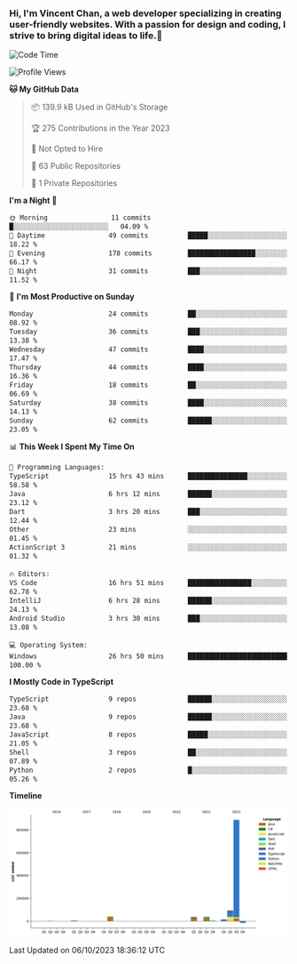 ### Hi, I'm Vincent Chan, a web developer specializing in creating user-friendly websites. With a passion for design and coding, I strive to bring digital ideas to life.👋

<!--
**hkvincent/hkvincent** is a ✨ _special_ ✨ repository because its `README.md` (this file) appears on your GitHub profile.

Here are some ideas to get you started:

- 🔭 I’m currently working on ...
- 🌱 I’m currently learning ...
- 👯 I’m looking to collaborate on ...
- 🤔 I’m looking for help with ...
- 💬 Ask me about ...
- 📫 How to reach me: ...
- 😄 Pronouns: ...
- ⚡ Fun fact: ...
-->
<!--START_SECTION:waka-->
![Code Time](http://img.shields.io/badge/Code%20Time-472%20hrs%2037%20mins-blue)

![Profile Views](http://img.shields.io/badge/Profile%20Views-0-blue)

**🐱 My GitHub Data** 

> 📦 139.9 kB Used in GitHub's Storage 
 > 
> 🏆 275 Contributions in the Year 2023
 > 
> 🚫 Not Opted to Hire
 > 
> 📜 63 Public Repositories 
 > 
> 🔑 1 Private Repositories 
 > 
**I'm a Night 🦉** 

```text
🌞 Morning                11 commits          █░░░░░░░░░░░░░░░░░░░░░░░░   04.09 % 
🌆 Daytime                49 commits          █████░░░░░░░░░░░░░░░░░░░░   18.22 % 
🌃 Evening                178 commits         █████████████████░░░░░░░░   66.17 % 
🌙 Night                  31 commits          ███░░░░░░░░░░░░░░░░░░░░░░   11.52 % 
```
📅 **I'm Most Productive on Sunday** 

```text
Monday                   24 commits          ██░░░░░░░░░░░░░░░░░░░░░░░   08.92 % 
Tuesday                  36 commits          ███░░░░░░░░░░░░░░░░░░░░░░   13.38 % 
Wednesday                47 commits          ████░░░░░░░░░░░░░░░░░░░░░   17.47 % 
Thursday                 44 commits          ████░░░░░░░░░░░░░░░░░░░░░   16.36 % 
Friday                   18 commits          ██░░░░░░░░░░░░░░░░░░░░░░░   06.69 % 
Saturday                 38 commits          ████░░░░░░░░░░░░░░░░░░░░░   14.13 % 
Sunday                   62 commits          ██████░░░░░░░░░░░░░░░░░░░   23.05 % 
```


📊 **This Week I Spent My Time On** 

```text
💬 Programming Languages: 
TypeScript               15 hrs 43 mins      ███████████████░░░░░░░░░░   58.58 % 
Java                     6 hrs 12 mins       ██████░░░░░░░░░░░░░░░░░░░   23.12 % 
Dart                     3 hrs 20 mins       ███░░░░░░░░░░░░░░░░░░░░░░   12.44 % 
Other                    23 mins             ░░░░░░░░░░░░░░░░░░░░░░░░░   01.45 % 
ActionScript 3           21 mins             ░░░░░░░░░░░░░░░░░░░░░░░░░   01.32 % 

🔥 Editors: 
VS Code                  16 hrs 51 mins      ████████████████░░░░░░░░░   62.78 % 
IntelliJ                 6 hrs 28 mins       ██████░░░░░░░░░░░░░░░░░░░   24.13 % 
Android Studio           3 hrs 30 mins       ███░░░░░░░░░░░░░░░░░░░░░░   13.08 % 

💻 Operating System: 
Windows                  26 hrs 50 mins      █████████████████████████   100.00 % 
```

**I Mostly Code in TypeScript** 

```text
TypeScript               9 repos             ██████░░░░░░░░░░░░░░░░░░░   23.68 % 
Java                     9 repos             ██████░░░░░░░░░░░░░░░░░░░   23.68 % 
JavaScript               8 repos             █████░░░░░░░░░░░░░░░░░░░░   21.05 % 
Shell                    3 repos             ██░░░░░░░░░░░░░░░░░░░░░░░   07.89 % 
Python                   2 repos             █░░░░░░░░░░░░░░░░░░░░░░░░   05.26 % 
```



**Timeline**

![Lines of Code chart](https://raw.githubusercontent.com/hkvincent/hkvincent/main/assets/bar_graph.png)


 Last Updated on 06/10/2023 18:36:12 UTC
<!--END_SECTION:waka-->
